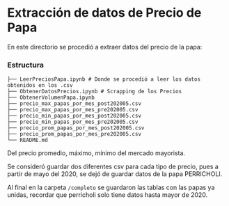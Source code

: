 # Extracción de datos de Precio de Papa

En este directorio se procedió a extraer datos del precio de la papa:

### Estructura

```
├── LeerPreciosPapa.ipynb # Donde se procedió a leer los datos obtenidos en los .csv
├── ObtenerDatosPrecios.ipynb # Scrapping de los Precios
├── ObtenerVolumenPapa.ipynb
├── precio_max_papas_por_mes_post202005.csv
├── precio_max_papas_por_mes_pre202005.csv
├── precio_min_papas_por_mes_post202005.csv
├── precio_min_papas_por_mes_pre202005.csv
├── precio_prom_papas_por_mes_post202005.csv
├── precio_prom_papas_por_mes_pre202005.csv
└── README.md
```


Del precio promedio, máximo, mínimo del mercado mayorista. 

Se consideró guardar dos diferentes csv para cada tipo de precio, pues a partir de mayo del 2020, se dejó de guardar datos de la papa PERRICHOLI.



Al final en la carpeta `/completo` se guardaron las tablas con las papas ya unidas, recordar que perricholi solo tiene datos hasta mayor de 2020.